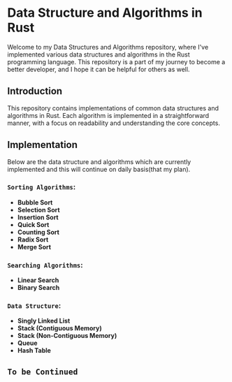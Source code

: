 # Data Structure and Algorithms in Rust

Welcome to my Data Structures and Algorithms repository, where I've implemented various data structures and algorithms
in the Rust programming language. This repository is a part of my journey to become a better developer, and I hope it
can be helpful for others as well.

## Introduction

This repository contains implementations of common data structures and algorithms in Rust. Each algorithm is implemented
in a straightforward manner, with a focus on readability and understanding the core concepts.

## Implementation

Below are the data structure and algorithms which are currently implemented and this will continue on daily basis(that
my plan).

### `Sorting Algorithms`:

- **Bubble Sort**
- **Selection Sort**
- **Insertion Sort**
- **Quick Sort**
- **Counting Sort**
- **Radix Sort**
- **Merge Sort**

### `Searching Algorithms`:

- **Linear Search**
- **Binary Search**

### `Data Structure`:

- **Singly Linked List**
- **Stack (Contiguous Memory)**
- **Stack (Non-Contiguous Memory)**
- **Queue**
- **Hash Table**

## `To be Continued`
